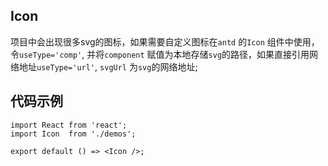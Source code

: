 ## Icon
项目中会出现很多svg的图标，如果需要自定义图标在`antd` 的`Icon` 组件中使用，令`useType='comp'`, 并将`component` 赋值为本地存储`svg`的路径，如果直接引用网络地址`useType='url'`, `svgUrl` 为`svg`的网络地址;
## 代码示例

```tsx
import React from 'react';
import Icon  from './demos';

export default () => <Icon />;

```
<API id='Icon' ></API>